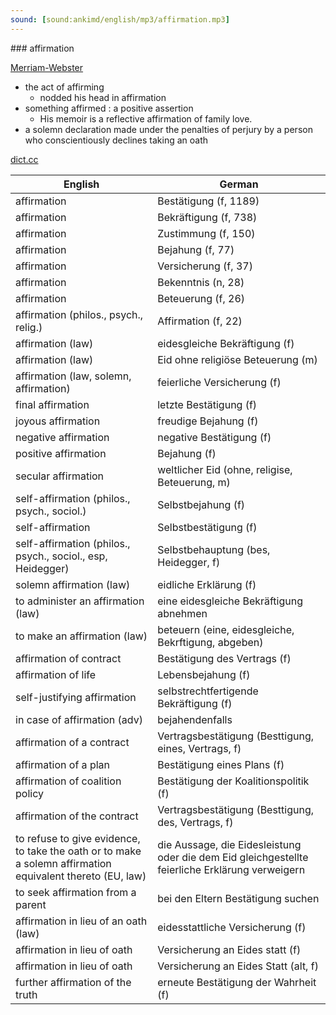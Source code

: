 ```yaml
---
sound: [sound:ankimd/english/mp3/affirmation.mp3]
---
```


\### affirmation

[Merriam-Webster](https://www.merriam-webster.com/dictionary/affirmation)

- the act of affirming
    - nodded his head in affirmation
- something affirmed : a positive assertion
    - His memoir is a reflective affirmation of family love.
- a solemn declaration made under the penalties of perjury by a person who conscientiously declines taking an oath

[dict.cc](https://www.dict.cc/affirmation)

| English        | German       |
| -------------- | ------------ |
| affirmation | Bestätigung (f, 1189) |
| affirmation | Bekräftigung (f, 738) |
| affirmation | Zustimmung (f, 150) |
| affirmation | Bejahung (f, 77) |
| affirmation | Versicherung (f, 37) |
| affirmation | Bekenntnis (n, 28) |
| affirmation | Beteuerung (f, 26) |
| affirmation (philos., psych., relig.) | Affirmation (f, 22) |
| affirmation (law) | eidesgleiche Bekräftigung (f) |
| affirmation (law) | Eid ohne religiöse Beteuerung (m) |
| affirmation (law, solemn, affirmation) | feierliche Versicherung (f) |
| final affirmation | letzte Bestätigung (f) |
| joyous affirmation | freudige Bejahung (f) |
| negative affirmation | negative Bestätigung (f) |
| positive affirmation | Bejahung (f) |
| secular affirmation | weltlicher Eid (ohne, religise, Beteuerung, m) |
| self-affirmation (philos., psych., sociol.) | Selbstbejahung (f) |
| self-affirmation | Selbstbestätigung (f) |
| self-affirmation (philos., psych., sociol., esp, Heidegger) | Selbstbehauptung (bes, Heidegger, f) |
| solemn affirmation (law) | eidliche Erklärung (f) |
| to administer an affirmation (law) | eine eidesgleiche Bekräftigung abnehmen |
| to make an affirmation (law) | beteuern (eine, eidesgleiche, Bekrftigung, abgeben) |
| affirmation of contract | Bestätigung des Vertrags (f) |
| affirmation of life | Lebensbejahung (f) |
| self-justifying affirmation | selbstrechtfertigende Bekräftigung (f) |
| in case of affirmation (adv) | bejahendenfalls |
| affirmation of a contract | Vertragsbestätigung (Besttigung, eines, Vertrags, f) |
| affirmation of a plan | Bestätigung eines Plans (f) |
| affirmation of coalition policy | Bestätigung der Koalitionspolitik (f) |
| affirmation of the contract | Vertragsbestätigung (Besttigung, des, Vertrags, f) |
| to refuse to give evidence, to take the oath or to make a solemn affirmation equivalent thereto (EU, law) | die Aussage, die Eidesleistung oder die dem Eid gleichgestellte feierliche Erklärung verweigern |
| to seek affirmation from a parent | bei den Eltern Bestätigung suchen |
| affirmation in lieu of an oath (law) | eidesstattliche Versicherung (f) |
| affirmation in lieu of oath | Versicherung an Eides statt (f) |
| affirmation in lieu of oath | Versicherung an Eides Statt (alt, f) |
| further affirmation of the truth | erneute Bestätigung der Wahrheit (f) |
